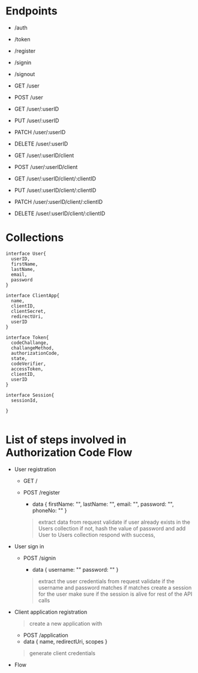 # Endpoints

- /auth
- /token
- /register
- /signin
- /signout

- GET     /user
- POST    /user
- GET     /user/:userID
- PUT     /user/:userID
- PATCH   /user/:userID
- DELETE  /user/:userID


- GET     /user/:userID/client
- POST    /user/:userID/client
- GET     /user/:userID/client/:clientID
- PUT     /user/:userID/client/:clientID
- PATCH   /user/:userID/client/:clientID
- DELETE  /user/:userID/client/:clientID


# Collections

  ```TS
  interface User{
    userID,
    firstName,
    lastName,
    email,
    password
  }

  interface ClientApp{
    name,
    clientID,
    clientSecret,
    redirectUri,
    userID
  }

  interface Token{    
    codeChallange,
    challangeMethod,
    authorizationCode,
    state,
    codeVerifier,
    accessToken,
    clientID,
    userID
  }

  interface Session{
    sessionId,
    
  }


  ```

  # List of steps involved in Authorization Code Flow

  - User registration
  
    - GET /
    - POST /register
      - data 
      {
       firstName: "",
       lastName: "",
       email: "",
       password: "",
       phoneNo: ""
      }

      > extract data from request
      > validate if user already exists in the Users collection
      > if not, hash the value of password and add User to Users collection
      > respond with success,

  - User sign in

      - POST /signin
        - data
        {
          username: ""
          password: ""
        }
        
        > extract the user credentials from request
        > validate if the username and password matches
        > if matches create a session for the user
        > make sure if the session is alive for rest of the API calls

  - Client application registration

    > create a new application with 
    - POST /application 
    - data 
    {
      name,
      redirectUri,
      scopes
    }
    > generate client credentials
  - Flow